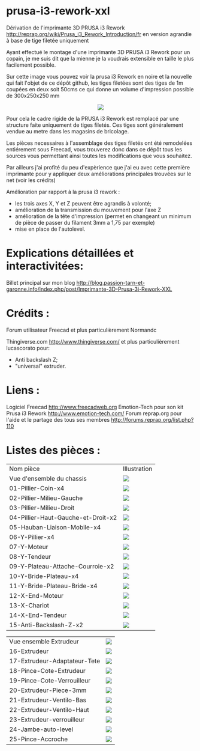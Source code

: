 prusa-i3-rework-xxl
===================

Dérivation de l'imprimante 3D PRUSA i3 Rework <http://reprap.org/wiki/Prusa_i3_Rework_Introduction/fr> en version agrandie à base de tige filetée uniquement

Ayant effectué le montage d'une imprimante 3D PRUSA i3 Rework pour un copain, je me suis dit que la mienne je la voudrais extensible en taille le plus facilement possible.

Sur cette image vous pouvez voir la prusa i3 Rework en noire et la nouvelle qui fait l'objet de ce dépôt github, les tiges filetées sont des tiges de 1m coupées en deux soit 50cms ce qui donne un volume d'impression possible de 300x250x250 mm  

<p align="center">
<img src="img/vue-vraie.jpg">
</p>

Pour cela le cadre rigide de la PRUSA i3 Rework est remplacé par une structure faite uniquement de tiges filetés. Ces tiges sont généralement vendue au metre dans les magasins de bricolage. 

Les pièces necessaires à l'assemblage des tiges filetés ont été remodelées entiérement sous Freecad, vous trouverez donc dans ce dépôt tous les sources vous permettant ainsi toutes les modifications que vous souhaitez. 

Par ailleurs j'ai profité du peu d'expèrience que j'ai eu avec cette première imprimante pour y appliquer deux améliorations principales trouvées sur le net (voir les crédits)

Amélioration par rapport à la prusa i3 rework :

- les trois axes X, Y et Z peuvent être agrandis à volonté;
- amélioration de la transmission du mouvement pour l'axe Z
- amélioration de la tête d'impression (permet en changeant un minimum de pièce de passer du filament 3mm a 1,75 par exemple)
- mise en place de l'autolevel. 



Explications détaillées et interactivitées:
===========================================
Billet principal sur mon blog <http://blog.passion-tarn-et-garonne.info/index.php/post/Imprimante-3D-Prusa-3i-Rework-XXL>



Crédits :
=========

 
Forum utilisateur Freecad et plus particulièrement Normandc

Thingiverse.com <http://www.thingiverse.com/> et plus particulièrement lucascorato pour:
- Anti backslash Z;
- "universal" extruder.

Liens :
=========
Logiciel Freecad <http://www.freecadweb.org> 
Emotion-Tech pour son kit Prusa i3 Rework <http://www.emotion-tech.com/> 
Forum reprap.org pour l'aide et le partage des tous ses membres <http://forums.reprap.org/list.php?110> 

Listes des pièces :
===================

<table>
<tr><td>Nom pièce</td><td>Illustration</td></tr>
<tr>
<td>Vue d'ensemble du chassis					</td>
<td><img src="https://raw.githubusercontent.com/fran6t/prusa-i3-rework-xxl/master/img/00-Assemblage.jpg" /></td>
</tr>
<tr>
<td>01-Pillier-Coin-x4					</td>
<td><img src="https://raw.githubusercontent.com/fran6t/prusa-i3-rework-xxl/master/img/01-Pillier-Coin-x4.jpg" /></td>
</tr>
<tr>
<td>02-Pillier-Milieu-Gauche			</td>
<td><img src="https://raw.githubusercontent.com/fran6t/prusa-i3-rework-xxl/master/img/02-Pillier-Milieu-Gauche.jpg" /></td>
</tr>
<tr>
<td>03-Pillier-Milieu-Droit				</td>
<td><img src="https://raw.githubusercontent.com/fran6t/prusa-i3-rework-xxl/master/img/03-Pillier-Milieu-Droit.jpg" /></td>
</tr>
<tr><td>04-Pillier-Haut-Gauche-et-Droit-x2	</td>
<td><img src="https://raw.githubusercontent.com/fran6t/prusa-i3-rework-xxl/master/img/04-Pillier-Haut-Gauche-et-Droit-x2.jpg" /></td></tr>
<tr><td>05-Hauban-Liaison-Mobile-x4			</td>
<td><img src="https://raw.githubusercontent.com/fran6t/prusa-i3-rework-xxl/master/img/05-Hauban-Liaison-Mobile-x4.jpg" /></td></tr>
<tr><td>06-Y-Pillier-x4						</td>
<td><img src="https://raw.githubusercontent.com/fran6t/prusa-i3-rework-xxl/master/img/06-Y-Pillier-x4.jpg" /></td></tr>
<tr><td>07-Y-Moteur							</td>
<td><img src="https://raw.githubusercontent.com/fran6t/prusa-i3-rework-xxl/master/img/07-Y-Moteur.jpg" /></td></tr>
<tr><td>08-Y-Tendeur						</td>
<td><img src="https://raw.githubusercontent.com/fran6t/prusa-i3-rework-xxl/master/img/08-Y-Tendeur.jpg" /></td></tr>
<tr><td>09-Y-Plateau-Attache-Courroie-x2	</td>
<td><img src="https://raw.githubusercontent.com/fran6t/prusa-i3-rework-xxl/master/img/09-Y-Plateau-Attache-Courroie-x2.jpg" /></td></tr>
<tr><td>10-Y-Bride-Plateau-x4				</td>
<td><img src="https://raw.githubusercontent.com/fran6t/prusa-i3-rework-xxl/master/img/10-Y-Bride-Plateau-x4.jpg" /></td></tr>
<tr><td>11-Y-Bride-Plateau-Bride-x4			</td>
<td><img src="https://raw.githubusercontent.com/fran6t/prusa-i3-rework-xxl/master/img/11-Y-Bride-Plateau-Bride-x4.jpg" /></td></tr>	
<tr><td>12-X-End-Moteur						</td>
<td><img src="https://raw.githubusercontent.com/fran6t/prusa-i3-rework-xxl/master/img/12-X-End-Moteur.jpg" /></td></tr>
<tr><td>13-X-Chariot						</td>
<td><img src="https://raw.githubusercontent.com/fran6t/prusa-i3-rework-xxl/master/img/13-X-Chariot.jpg" /></td></tr>
<tr><td>14-X-End-Tendeur					</td>
<td><img src="https://raw.githubusercontent.com/fran6t/prusa-i3-rework-xxl/master/img/14-X-End-Tendeur.jpg" /></td></tr>
<tr><td>15-Anti-Backslash-Z-x2					</td>
<td><img src="https://raw.githubusercontent.com/fran6t/prusa-i3-rework-xxl/master/img/15-Anti-Backslash-Z-x2.jpg" /></td></tr>	
</table>



<table>
<tr><td>Vue ensemble Extrudeur						</td>
<td><img src="https://raw.githubusercontent.com/fran6t/prusa-i3-rework-xxl/master/img/00-Assemblage-Extrudeur.jpg" /></td></tr>
<tr><td>16-Extrudeur						</td>
<td><img src="https://raw.githubusercontent.com/fran6t/prusa-i3-rework-xxl/master/img/16-Extrudeur.jpg" /></td></tr>
<tr><td>17-Extrudeur-Adaptateur-Tete		</td>
<td><img src="https://raw.githubusercontent.com/fran6t/prusa-i3-rework-xxl/master/img/17-Extrudeur-Adaptateur-Tete.jpg" /></td></tr>
<tr><td>18-Pince-Cote-Extrudeur		</td>
<td><img src="https://raw.githubusercontent.com/fran6t/prusa-i3-rework-xxl/master/img/18-Pince-Cote-Extrudeur.jpg" /></td></tr>
<tr><td>19-Pince-Cote-Verrouilleur	</td>
<td><img src="https://raw.githubusercontent.com/fran6t/prusa-i3-rework-xxl/master/img/19-Pince-Cote-Verrouilleur.jpg" /></td></tr>
<tr><td>20-Extrudeur-Piece-3mm				</td>
<td><img src="https://raw.githubusercontent.com/fran6t/prusa-i3-rework-xxl/master/img/20-Extrudeur-Piece-3mm.jpg" /></td></tr>
<tr><td>21-Extrudeur-Ventilo-Bas			</td>
<td><img src="https://raw.githubusercontent.com/fran6t/prusa-i3-rework-xxl/master/img/21-Extrudeur-Ventilo-Bas.jpg" /></td></tr>
<tr><td>22-Extrudeur-Ventilo-Haut			</td>
<td><img src="https://raw.githubusercontent.com/fran6t/prusa-i3-rework-xxl/master/img/22-Extrudeur-Ventilo-Haut.jpg" /></td></tr>
<tr><td>23-Extrudeur-verrouilleur			</td>
<td><img src="https://raw.githubusercontent.com/fran6t/prusa-i3-rework-xxl/master/img/23-Extrudeur-verrouilleur.jpg" /></td></tr>
<tr><td>24-Jambe-auto-level			</td>
<td><img src="https://raw.githubusercontent.com/fran6t/prusa-i3-rework-xxl/master/img/24-Jambe-auto-level.jpg" /></td></tr>
<tr><td>25-Pince-Accroche			</td>
<td><img src="https://raw.githubusercontent.com/fran6t/prusa-i3-rework-xxl/master/img/25-Pince-Accroche.jpg" /></td></tr>
</table>

